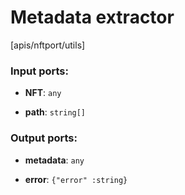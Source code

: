 # Metadata extractor

[apis/nftport/utils]

### Input ports:

* __NFT__: `any`


* __path__: `string[]`

### Output ports:

* __metadata__: `any`


* __error__: `{"error" :string}`

